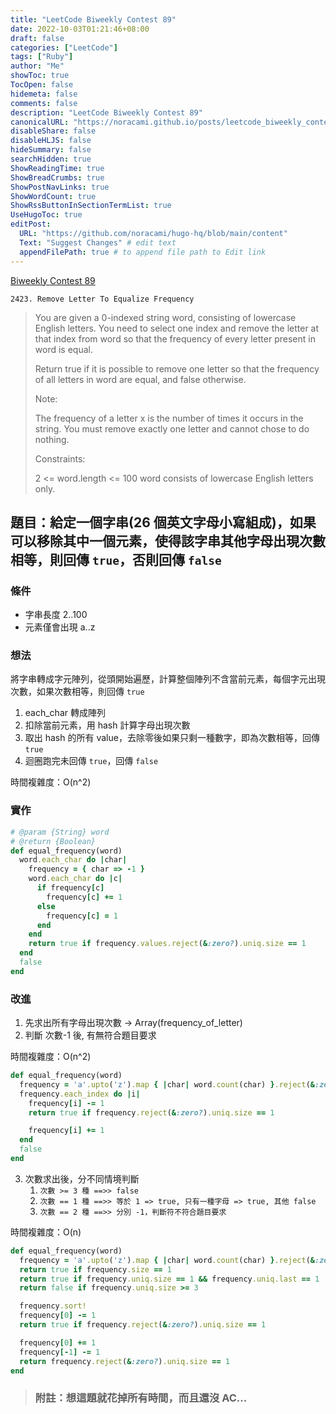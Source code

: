 ```yaml
---
title: "LeetCode Biweekly Contest 89"
date: 2022-10-03T01:21:46+08:00
draft: false
categories: ["LeetCode"]
tags: ["Ruby"]
author: "Me"
showToc: true
TocOpen: false
hidemeta: false
comments: false
description: "LeetCode Biweekly Contest 89"
canonicalURL: "https://noracami.github.io/posts/leetcode_biweekly_contest_89"
disableShare: false
disableHLJS: false
hideSummary: false
searchHidden: true
ShowReadingTime: true
ShowBreadCrumbs: true
ShowPostNavLinks: true
ShowWordCount: true
ShowRssButtonInSectionTermList: true
UseHugoToc: true
editPost:
  URL: "https://github.com/noracami/hugo-hq/blob/main/content"
  Text: "Suggest Changes" # edit text
  appendFilePath: true # to append file path to Edit link
---
```


[Biweekly Contest 89](https://leetcode.com/contest/biweekly-contest-88/)

`2423. Remove Letter To Equalize Frequency`

> You are given a 0-indexed string word, consisting of lowercase English letters. You need to select one index and remove the letter at that index from word so that the frequency of every letter present in word is equal.
>
> Return true if it is possible to remove one letter so that the frequency of all letters in word are equal, and false otherwise.
>
> Note:
>
> The frequency of a letter x is the number of times it occurs in the string.
> You must remove exactly one letter and cannot chose to do nothing.
>
> Constraints:
>
> 2 <= word.length <= 100
> word consists of lowercase English letters only.

## 題目：給定一個字串(26 個英文字母小寫組成)，如果可以移除其中一個元素，使得該字串其他字母出現次數相等，則回傳 `true`，否則回傳 `false`

### 條件

- 字串長度 2..100
- 元素僅會出現 a..z

### 想法

將字串轉成字元陣列，從頭開始遍歷，計算整個陣列不含當前元素，每個字元出現次數，如果次數相等，則回傳 `true`

1. each_char 轉成陣列
2. 扣除當前元素，用 hash 計算字母出現次數
3. 取出 hash 的所有 value，去除零後如果只剩一種數字，即為次數相等，回傳 `true`
4. 迴圈跑完未回傳 `true`，回傳 `false`

時間複雜度：O(n^2)

### 實作

```ruby
# @param {String} word
# @return {Boolean}
def equal_frequency(word)
  word.each_char do |char|
    frequency = { char => -1 }
    word.each_char do |c|
      if frequency[c]
        frequency[c] += 1
      else
        frequency[c] = 1
      end
    end
    return true if frequency.values.reject(&:zero?).uniq.size == 1
  end
  false
end
```

### 改進

1. 先求出所有字母出現次數 -> Array(frequency_of_letter)
2. 判斷 次數-1 後, 有無符合題目要求

時間複雜度：O(n^2)

```ruby
def equal_frequency(word)
  frequency = 'a'.upto('z').map { |char| word.count(char) }.reject(&:zero?)
  frequency.each_index do |i|
    frequency[i] -= 1
    return true if frequency.reject(&:zero?).uniq.size == 1

    frequency[i] += 1
  end
  false
end
```

3. 次數求出後，分不同情境判斷
   1. `次數 >= 3 種 ==>> false`
   2. `次數 == 1 種 ==>> 等於 1 => true, 只有一種字母 => true, 其他 false`
   3. `次數 == 2 種 ==>> 分別 -1，判斷符不符合題目要求`

時間複雜度：O(n)

```ruby
def equal_frequency(word)
  frequency = 'a'.upto('z').map { |char| word.count(char) }.reject(&:zero?)
  return true if frequency.size == 1
  return true if frequency.uniq.size == 1 && frequency.uniq.last == 1
  return false if frequency.uniq.size >= 3

  frequency.sort!
  frequency[0] -= 1
  return true if frequency.reject(&:zero?).uniq.size == 1

  frequency[0] += 1
  frequency[-1] -= 1
  return frequency.reject(&:zero?).uniq.size == 1
end
```

> ### 附註：想這題就花掉所有時間，而且還沒 AC...
